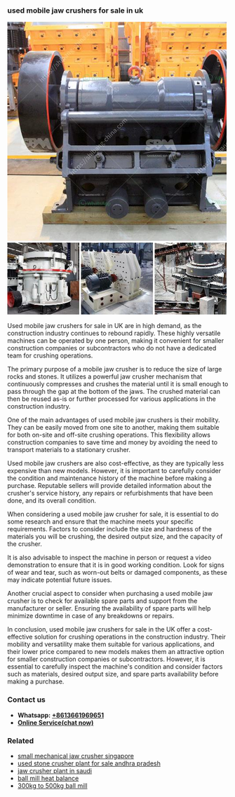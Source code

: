<h3>used mobile jaw crushers for sale in uk</h3><img src='1704791138.jpg' alt=''><p>Used mobile jaw crushers for sale in UK are in high demand, as the construction industry continues to rebound rapidly. These highly versatile machines can be operated by one person, making it convenient for smaller construction companies or subcontractors who do not have a dedicated team for crushing operations.</p><p>The primary purpose of a mobile jaw crusher is to reduce the size of large rocks and stones. It utilizes a powerful jaw crusher mechanism that continuously compresses and crushes the material until it is small enough to pass through the gap at the bottom of the jaws. The crushed material can then be reused as-is or further processed for various applications in the construction industry.</p><p>One of the main advantages of used mobile jaw crushers is their mobility. They can be easily moved from one site to another, making them suitable for both on-site and off-site crushing operations. This flexibility allows construction companies to save time and money by avoiding the need to transport materials to a stationary crusher.</p><p>Used mobile jaw crushers are also cost-effective, as they are typically less expensive than new models. However, it is important to carefully consider the condition and maintenance history of the machine before making a purchase. Reputable sellers will provide detailed information about the crusher's service history, any repairs or refurbishments that have been done, and its overall condition.</p><p>When considering a used mobile jaw crusher for sale, it is essential to do some research and ensure that the machine meets your specific requirements. Factors to consider include the size and hardness of the materials you will be crushing, the desired output size, and the capacity of the crusher.</p><p>It is also advisable to inspect the machine in person or request a video demonstration to ensure that it is in good working condition. Look for signs of wear and tear, such as worn-out belts or damaged components, as these may indicate potential future issues.</p><p>Another crucial aspect to consider when purchasing a used mobile jaw crusher is to check for available spare parts and support from the manufacturer or seller. Ensuring the availability of spare parts will help minimize downtime in case of any breakdowns or repairs.</p><p>In conclusion, used mobile jaw crushers for sale in the UK offer a cost-effective solution for crushing operations in the construction industry. Their mobility and versatility make them suitable for various applications, and their lower price compared to new models makes them an attractive option for smaller construction companies or subcontractors. However, it is essential to carefully inspect the machine's condition and consider factors such as materials, desired output size, and spare parts availability before making a purchase.</p><h3>Contact us</h3><ul><li><strong>Whatsapp:&nbsp;<a href="https://wa.me/8613661969651">+8613661969651</a></strong></li><li><a href="https://swt.shibang-china.com/?git&amp;zhl&amp;used mobile jaw crushers for sale in uk"><strong>Online Service(chat now)</strong></a></li></ul><h3>Related</h3><ul><li><a href='small mechanical jaw crusher singapore.md'>small mechanical jaw crusher singapore</a></li><li><a href='used stone crusher plant for sale andhra pradesh.md'>used stone crusher plant for sale andhra pradesh</a></li><li><a href='jaw crusher plant in saudi.md'>jaw crusher plant in saudi</a></li><li><a href='ball mill heat balance.md'>ball mill heat balance</a></li><li><a href='300kg to 500kg ball mill.md'>300kg to 500kg ball mill</a></li></ul>